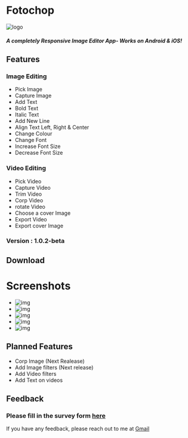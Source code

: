 # Fotochop

![logo](assets\icon\FotoChop.png)

##### A completely Responsive Image Editor App- Works on Android & iOS!

## Features

### Image Editing
- Pick Image
- Capture Image
- Add Text
- Bold Text
- Italic Text
- Add New Line
- Align Text Left, Right & Center
- Change Colour
- Change Font
- Increase Font Size
- Decrease Font Size

### Video Editing
- Pick Video
- Capture Video
- Trim Video
- Corp Video
- rotate Video
- Choose a cover Image
- Export Video
- Export cover Image

### Version : 1.0.2-beta
## Download





# Screenshots
- ![img](SCREENSHOTS\Screenshot_Front_Page.png)
- ![img](SCREENSHOTS\Screenshot_colorPicker.png)
- ![img](SCREENSHOTS\Screenshot_editScreen.png)
- ![img](SCREENSHOTS\Screenshot_colorPicker.png)
- ![img](SCREENSHOTS\Screenshot_Fontchooser.png)
  
  

## Planned Features
- Corp Image (Next Realease)
- Add Image filters (Next release)
- Add Video filters
- Add Text on videos


## Feedback
### Please fill in the survey form [here](https://docs.google.com/forms/d/e/1FAIpQLSeh4_VCCAh7VYKwHc170bFPMgSN7UMmDOIXBL_NXRLPKqcgyg/viewform?usp=sf_link)

If you have any feedback, please reach out to me at [Gmail](dgr8som@gmail.com)

